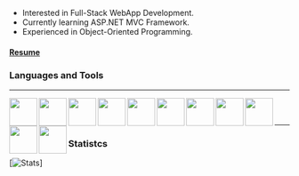 - Interested in Full-Stack WebApp Development.
- Currently learning ASP.NET MVC Framework.
- Experienced in Object-Oriented Programming.

#### [Resume](https://www.linkedin.com/in/dimitar-gjorgievski/details/featured/1635512031882/single-media-viewer/?profileId=ACoAADruJgsBJPl8c_6PWcW1KrZY6ASyNCSgPl8)



### Languages and Tools
---

<img align="left" width="50px" style="padding-right-10px" src="https://cdn.jsdelivr.net/gh/devicons/devicon/icons/git/git-plain.svg" />
<img align="left" width="50px" style="padding-right-10px" src="https://cdn.jsdelivr.net/gh/devicons/devicon/icons/python/python-original.svg" />
<img align="left" width="50px" style="padding-right-10px" src="https://cdn.jsdelivr.net/gh/devicons/devicon/icons/javascript/javascript-original.svg" />
<img align="left" width="50px" style="padding-right-10px" src="https://cdn.jsdelivr.net/gh/devicons/devicon/icons/mysql/mysql-original.svg" />
<img align="left" width="50px" style="padding-right-10px" src="https://cdn.jsdelivr.net/gh/devicons/devicon/icons/docker/docker-plain-wordmark.svg" />
<img align="left" width="50px" style="padding-right-10px" src="https://cdn.jsdelivr.net/gh/devicons/devicon/icons/kubernetes/kubernetes-plain.svg" />
<img align="left" width="50px" style="padding-right-10px" src="https://cdn.jsdelivr.net/gh/devicons/devicon/icons/java/java-original.svg" />
<img align="left" width="50px" style="padding-right-10px" src="https://cdn.jsdelivr.net/gh/devicons/devicon/icons/csharp/csharp-original.svg" />
<img align="left" width="50px" style="padding-right-10px" src="https://cdn.jsdelivr.net/gh/devicons/devicon/icons/cplusplus/cplusplus-original.svg" />
<img align="left" width="50px" style="padding-right-10px" src="https://cdn.jsdelivr.net/gh/devicons/devicon/icons/html5/html5-original.svg" />
<img align="left" width="50px" style="padding-right-10px" src="https://cdn.jsdelivr.net/gh/devicons/devicon/icons/bash/bash-original.svg" />
<br />
<br />

---
### Statistcs
[![Stats](https://github-readme-streak-stats.herokuapp.com/?user=dimitar-gjorgievski)]
